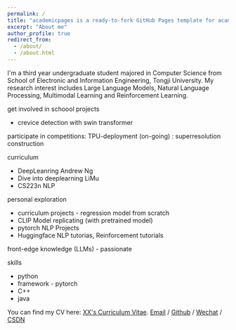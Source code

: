 ```yaml
---
permalink: /
title: "academicpages is a ready-to-fork GitHub Pages template for academic personal websites"
excerpt: "About me"
author_profile: true
redirect_from: 
  - /about/
  - /about.html
---
```


I'm a third year undergraduate student majored in Computer Science from School of Electronic and Information Engineering, Tongji University. My research interest includes Large Language Models, Natural Language Processing, Multimodal Learning and Reinforcement Learning.



get involved in schoool projects
- crevice detection with swin transformer

participate in competitions: TPU-deployment (on-going) : superresolution construction

curriculum
- DeepLeanring Andrew Ng
- Dive into deeplearning LiMu
- CS223n NLP

personal exploration
- curriculum projects - regression model from scratch
-  CLIP Model replicating (with pretrained model)
- pytorch NLP Projects
- Huggingface NLP tutorias, Reinforcement tutorials


front-edge knowledge (LLMs) - passionate


skills
- python
- framework - pytorch
- C++
- java


You can find my CV here: [XX's Curriculum Vitae](../assets/Curriculum_Vitae.pdf).
[Email](mailto:XX@stu.pku.edu.cn) / [Github](https://github.com/QiuDi233) / [Wechat](../images/wechat.jpg) / [CSDN](https://blog.csdn.net/qd1813100174?spm=1000.2115.3001.5343)

